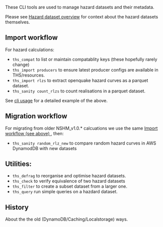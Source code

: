 These CLI tools are used to manage hazard datasets and their metadata.

Please see [Hazard dataset overview](./hazard_dataset_overview.md) for context about the hazard datasets themselves.

## Import workflow

For hazard calculations:

 - `ths_compat` to list or maintain compatablity keys (these hopefully rarely change) 
 - `ths_import producers` to ensure latest producer configs are available in THS/resources.
 - `ths_import rlzs` to extract openquake hazard curves as a parquet dataset.
 - `ths_sanity count_rlzs` to count realisations in a parquet dataset.

See [cli usage](./usage.md) for a detailed example of the above.

## Migration workflow

For migrating from older NSHM_v1.0.* calcuations
we use the same [Import workflow (see above) ](#import-workflow), then:

  - `ths_sanity random_rlz_new` to compare random hazard curves in AWS DynamodDB with new datasets

## Utilities:

 - `ths_defrag` to reorganise and optimise hazard datasets.
 - `ths_check` to verify equivalence of two hazard datasets
 - `ths_filter` to create a subset dataset from a larger one.
 - `ths_query` run simple queries on a hazdard dataset.


## History

About the the old (DynamoDB/Caching/Localstorage) ways.

